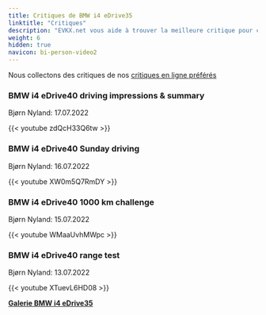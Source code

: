 ```yaml
---
title: Critiques de BMW i4 eDrive35
linktitle: "Critiques"
description: "EVKX.net vous aide à trouver la meilleure critique pour ce modèle."
weight: 6
hidden: true
navicon: bi-person-video2
---
```

Nous collectons des critiques de nos [critiques en ligne préférés](../../../../../guides/evreviewers/)

<div class="container text-center shadow p-2 pe-4 mb-5 bg-body-tertiary rounded border">
<h3>BMW i4 eDrive40 driving impressions & summary</h3>
<p>Bjørn Nyland: 17.07.2022</p>

{{< youtube zdQcH33Q6tw >}}

</div>
<div class="container text-center shadow p-2 pe-4 mb-5 bg-body-tertiary rounded border">
<h3>BMW i4 eDrive40 Sunday driving</h3>
<p>Bjørn Nyland: 16.07.2022</p>

{{< youtube XW0m5Q7RmDY >}}

</div>
<div class="container text-center shadow p-2 pe-4 mb-5 bg-body-tertiary rounded border">
<h3>BMW i4 eDrive40 1000 km challenge</h3>
<p>Bjørn Nyland: 15.07.2022</p>

{{< youtube WMaaUvhMWpc >}}

</div>
<div class="container text-center shadow p-2 pe-4 mb-5 bg-body-tertiary rounded border">
<h3>BMW i4 eDrive40 range test</h3>
<p>Bjørn Nyland: 13.07.2022</p>

{{< youtube XTuevL6HD08 >}}

</div>
<div class="mt-3 mb-3">
<a href="../gallery/" class="text-decoration-none text-black">
<strong><i class="bi-arrow-left"></i>Galerie  </strong>
</a>
<a href="../" class="text-decoration-none text-black float-end">
<strong>BMW i4 eDrive35 <i class="bi-arrow-right"></i></strong>
</a>
</div>
